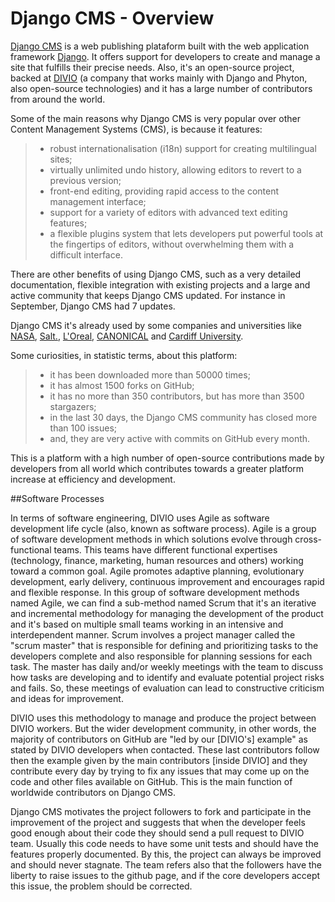 Django CMS - Overview
===================

[Django CMS](http://www.django-cms.org/) is a web publishing plataform built with the web application framework [Django](https://www.djangoproject.com/). It offers support for developers to create and manage a site that fulfills their precise needs. Also, it's an open-source project, backed at [DIVIO](http://www.divio.com/) (a company that works mainly with Django and Phyton, also open-source technologies) and it has a large number of contributors from around the world.

Some of the main reasons why Django CMS is very popular over other Content Management Systems (CMS), is because it features:

> - robust internationalisation (i18n) support for creating multilingual sites;
> - virtually unlimited undo history, allowing editors to revert to a previous version;
> - front-end editing, providing rapid access to the content management interface;
> - support for a variety of editors with advanced text editing features;
> - a flexible plugins system that lets developers put powerful tools at the fingertips of editors, without overwhelming them with a difficult interface.

There are other benefits of using Django CMS, such as a very detailed documentation, flexible integration with existing projects and a large and active community that keeps Django CMS updated. For instance in September, Django CMS had 7 updates. 

Django CMS it's already used by some companies and universities like [NASA](https://www.nasa.gov/), [Salt.](https://www.salt.ch/en/), [L'Oreal](https://www.menexpert.de/), [CANONICAL](http://www.canonical.com/) and [Cardiff University](http://www.cardiff.ac.uk/). 

Some curiosities, in statistic terms, about this platform:
> - it has been downloaded more than 50000 times;
> - it has almost 1500 forks on GitHub;
> - it has no more than 350 contributors, but has more than 3500 stargazers;
> - in the last 30 days, the Django CMS community has closed more than 100 issues; 
> - and, they are very active with commits on GitHub every month.

This is a platform with a high number of open-source contributions made by developers from all world which contributes towards a greater platform increase at efficiency and development. 

##Software Processes 

In terms of software engineering, DIVIO uses Agile as software development life cycle (also, known as software process). 
Agile is a group of software development methods in which solutions evolve through cross-functional teams. This teams have different functional expertises (technology, finance, marketing, human resources and others) working toward a common goal. Agile promotes adaptive planning, evolutionary development, early delivery, continuous improvement and encourages rapid and flexible response.
In this group of software development methods named Agile, we can find a sub-method named Scrum that it's an iterative and incremental methodology for managing the development of the product and it's based on multiple small teams working in an intensive and interdependent manner. Scrum involves a project manager called the "scrum master" that is responsible for defining and prioritizing tasks to the developers complete and also responsible for planning sessions for each task. The master has daily and/or weekly meetings with the team to discuss how tasks are developing and to identify and evaluate potential project risks and fails. So, these meetings of evaluation can lead to constructive criticism and ideas for improvement.

DIVIO uses this methodology to manage and produce the project between DIVIO workers. But the wider development community, in other words, the majority of contributors on GitHub are "led by our [DIVIO's] example" as stated by DIVIO developers when contacted. These last contributors follow then the example given by the main contributors [inside DIVIO] and they contribute every day by trying to fix any issues that may come up on the code and other files available on GitHub. This is the main function of worldwide contributors on Django CMS.

Django CMS motivates the project followers to fork and participate in the improvement of the project and suggests that when the developer feels good enough about their code they should send a pull request to DIVIO team. Usually this code needs to have some unit tests and should have the features properly documented. By this, the project can always be improved and should never stagnate. The team refers also that the followers have the liberty to raise issues to the github page, and if the core developers accept this issue, the problem should be corrected.
 


